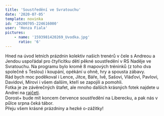```yaml
---
title: 'Soustředění ve Svratouchu'
date: '2020-07-05'
template: novinka
id: '20200705-224616000'
user: 'Honza Fiala'
pictures:
    - name: '1593981420269_Uvodka.jpg'
      ratio: '6'
---
```

Hned na úvod letních prázdnin kolektiv našich trenérů v čele s Andreou a Jendou uspořádal pro čtyřicítku dětí pěkné soustředění v RS Naděje ve Svratouchu. Na programu bylo kromě 8 mapových tréninků (z toho dva společně s Teslou) i koupání, opékání u ohně, hry a spousta zábavy.  
Rád bych moc poděkoval i Lence, Jitce, Báře, Ivě, Sašovi, Vláďovi, Pavlovi, Davidovi, Mírovi i všem dalším, kteří se zapojili a pomohli.  
Fotka je ze závěrečných štafet, ale mnoho dalších krásných fotek najdete u Andrei na [rajčeti](https://andreafir.rajce.idnes.cz/VT_Svratouch_7_2020).  
Dorost+ bude mít koncem července soustředění na Liberecku, a pak nás v půlce srpna čeká tábor.  
Přeju všem krásné prázdniny a hezké o-zážitky!
